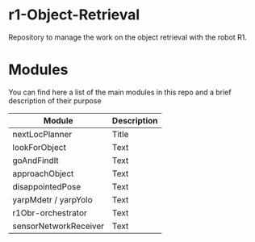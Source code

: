# r1-Object-Retrieval

Repository to manage the work on the object retrieval with the robot R1.
   
# Modules
You can find here a list of the main modules in this repo and a brief description of their purpose

| Module                | Description                                                           |
| --------------------- | --------------------------------------------------------------------- |
| nextLocPlanner        | Title       |
| lookForObject         | Text        |
| goAndFindIt           | Text        |
| approachObject        | Text        |
| disappointedPose      | Text        |
| yarpMdetr / yarpYolo  | Text        |
| r1Obr-orchestrator    | Text        |
| sensorNetworkReceiver | Text        |

